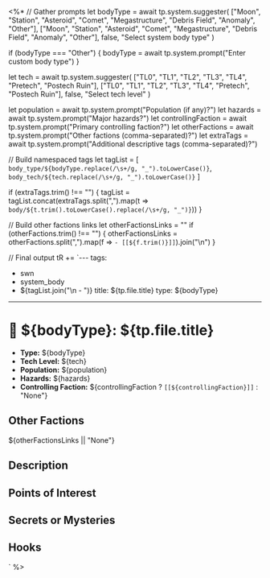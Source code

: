 <%*
// Gather prompts
let bodyType = await tp.system.suggester(
  ["Moon", "Station", "Asteroid", "Comet", "Megastructure", "Debris Field", "Anomaly", "Other"],
  ["Moon", "Station", "Asteroid", "Comet", "Megastructure", "Debris Field", "Anomaly", "Other"],
  false,
  "Select system body type"
)

if (bodyType === "Other") {
  bodyType = await tp.system.prompt("Enter custom body type")
}

let tech = await tp.system.suggester(
  ["TL0", "TL1", "TL2", "TL3", "TL4", "Pretech", "Postech Ruin"],
  ["TL0", "TL1", "TL2", "TL3", "TL4", "Pretech", "Postech Ruin"],
  false,
  "Select tech level"
)

let population = await tp.system.prompt("Population (if any)?")
let hazards = await tp.system.prompt("Major hazards?")
let controllingFaction = await tp.system.prompt("Primary controlling faction?")
let otherFactions = await tp.system.prompt("Other factions (comma-separated)?")
let extraTags = await tp.system.prompt("Additional descriptive tags (comma-separated)?")

// Build namespaced tags
let tagList = [
  `body_type/${bodyType.replace(/\s+/g, "_").toLowerCase()}`,
  `body_tech/${tech.replace(/\s+/g, "_").toLowerCase()}`
]

if (extraTags.trim() !== "") {
  tagList = tagList.concat(extraTags.split(",").map(t => `body/${t.trim().toLowerCase().replace(/\s+/g, "_")}`))
}

// Build other factions links
let otherFactionsLinks = ""
if (otherFactions.trim() !== "") {
  otherFactionsLinks = otherFactions.split(",").map(f => `- [[${f.trim()}]]`).join("\n")
}

// Final output
tR += `---
tags:
  - swn
  - system_body
  - ${tagList.join("\n  - ")}
title: ${tp.file.title}
type: ${bodyType}
---

# 🌌 ${bodyType}: ${tp.file.title}

- **Type:** ${bodyType}
- **Tech Level:** ${tech}
- **Population:** ${population}
- **Hazards:** ${hazards}
- **Controlling Faction:** ${controllingFaction ? `[[${controllingFaction}]]` : "None"}

## Other Factions
${otherFactionsLinks || "None"}

## Description

## Points of Interest

## Secrets or Mysteries

## Hooks
`
%>
